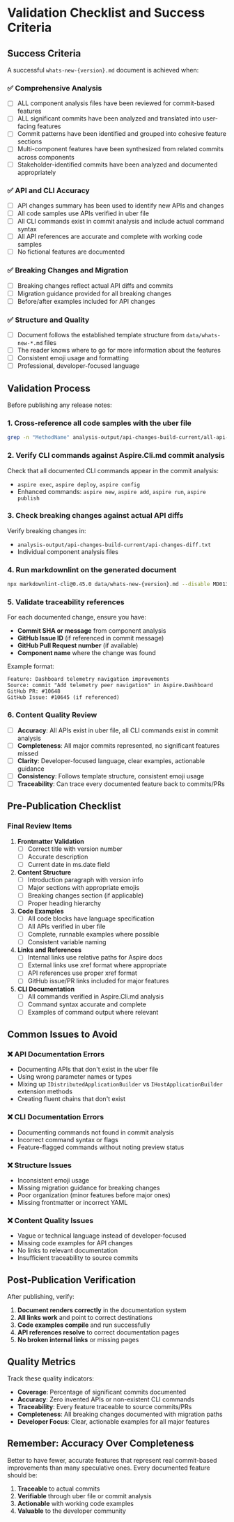 # Validation Checklist and Success Criteria

## Success Criteria

A successful `whats-new-{version}.md` document is achieved when:

### ✅ **Comprehensive Analysis**
- [ ] ALL component analysis files have been reviewed for commit-based features
- [ ] ALL significant commits have been analyzed and translated into user-facing features
- [ ] Commit patterns have been identified and grouped into cohesive feature sections
- [ ] Multi-component features have been synthesized from related commits across components
- [ ] Stakeholder-identified commits have been analyzed and documented appropriately

### ✅ **API and CLI Accuracy**
- [ ] API changes summary has been used to identify new APIs and changes
- [ ] All code samples use APIs verified in uber file
- [ ] All CLI commands exist in commit analysis and include actual command syntax
- [ ] All API references are accurate and complete with working code samples
- [ ] No fictional features are documented

### ✅ **Breaking Changes and Migration**
- [ ] Breaking changes reflect actual API diffs and commits
- [ ] Migration guidance provided for all breaking changes
- [ ] Before/after examples included for API changes

### ✅ **Structure and Quality**
- [ ] Document follows the established template structure from `data/whats-new-*.md` files
- [ ] The reader knows where to go for more information about the features
- [ ] Consistent emoji usage and formatting
- [ ] Professional, developer-focused language

## Validation Process

Before publishing any release notes:

### 1. **Cross-reference all code samples** with the uber file

```bash
grep -n "MethodName" analysis-output/api-changes-build-current/all-api-changes.txt
```

### 2. **Verify CLI commands** against Aspire.Cli.md commit analysis

Check that all documented CLI commands appear in the commit analysis:
- `aspire exec`, `aspire deploy`, `aspire config`
- Enhanced commands: `aspire new`, `aspire add`, `aspire run`, `aspire publish`

### 3. **Check breaking changes** against actual API diffs

Verify breaking changes in:
- `analysis-output/api-changes-build-current/api-changes-diff.txt`
- Individual component analysis files

### 4. **Run markdownlint** on the generated document

```bash
npx markdownlint-cli@0.45.0 data/whats-new-{version}.md --disable MD013
```

### 5. **Validate traceability references**

For each documented change, ensure you have:
- **Commit SHA or message** from component analysis
- **GitHub Issue ID** (if referenced in commit message)
- **GitHub Pull Request number** (if available)
- **Component name** where the change was found

Example format:
```
Feature: Dashboard telemetry navigation improvements
Source: commit "Add telemetry peer navigation" in Aspire.Dashboard
GitHub PR: #10648
GitHub Issue: #10645 (if referenced)
```

### 6. **Content Quality Review**

- [ ] **Accuracy**: All APIs exist in uber file, all CLI commands exist in commit analysis
- [ ] **Completeness**: All major commits represented, no significant features missed
- [ ] **Clarity**: Developer-focused language, clear examples, actionable guidance
- [ ] **Consistency**: Follows template structure, consistent emoji usage
- [ ] **Traceability**: Can trace every documented feature back to commits/PRs

## Pre-Publication Checklist

### Final Review Items

1. **Frontmatter Validation**
   - [ ] Correct title with version number
   - [ ] Accurate description
   - [ ] Current date in ms.date field

2. **Content Structure**
   - [ ] Introduction paragraph with version info
   - [ ] Major sections with appropriate emojis
   - [ ] Breaking changes section (if applicable)
   - [ ] Proper heading hierarchy

3. **Code Examples**
   - [ ] All code blocks have language specification
   - [ ] All APIs verified in uber file
   - [ ] Complete, runnable examples where possible
   - [ ] Consistent variable naming

4. **Links and References**
   - [ ] Internal links use relative paths for Aspire docs
   - [ ] External links use xref format where appropriate
   - [ ] API references use proper xref format
   - [ ] GitHub issue/PR links included for major features

5. **CLI Documentation**
   - [ ] All commands verified in Aspire.Cli.md analysis
   - [ ] Command syntax accurate and complete
   - [ ] Examples of command output where relevant

## Common Issues to Avoid

### ❌ **API Documentation Errors**
- Documenting APIs that don't exist in the uber file
- Using wrong parameter names or types
- Mixing up `IDistributedApplicationBuilder` vs `IHostApplicationBuilder` extension methods
- Creating fluent chains that don't exist

### ❌ **CLI Documentation Errors**
- Documenting commands not found in commit analysis
- Incorrect command syntax or flags
- Feature-flagged commands without noting preview status

### ❌ **Structure Issues**
- Inconsistent emoji usage
- Missing migration guidance for breaking changes
- Poor organization (minor features before major ones)
- Missing frontmatter or incorrect YAML

### ❌ **Content Quality Issues**
- Vague or technical language instead of developer-focused
- Missing code examples for API changes
- No links to relevant documentation
- Insufficient traceability to source commits

## Post-Publication Verification

After publishing, verify:

1. **Document renders correctly** in the documentation system
2. **All links work** and point to correct destinations
3. **Code examples compile** and run successfully
4. **API references resolve** to correct documentation pages
5. **No broken internal links** or missing pages

## Quality Metrics

Track these quality indicators:

- **Coverage**: Percentage of significant commits documented
- **Accuracy**: Zero invented APIs or non-existent CLI commands
- **Traceability**: Every feature traceable to source commits/PRs
- **Completeness**: All breaking changes documented with migration paths
- **Developer Focus**: Clear, actionable examples for all major features

## Remember: Accuracy Over Completeness

Better to have fewer, accurate features that represent real commit-based improvements than many speculative ones. Every documented feature should be:

1. **Traceable** to actual commits
2. **Verifiable** through uber file or commit analysis
3. **Actionable** with working code examples
4. **Valuable** to the developer community
